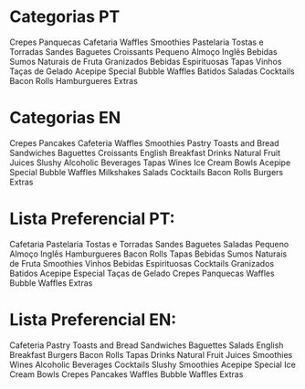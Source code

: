 # Categorias PT

Crepes
Panquecas
Cafetaria
Waffles
Smoothies
Pastelaria
Tostas e Torradas
Sandes
Baguetes
Croissants
Pequeno Almoço Inglês
Bebidas
Sumos Naturais de Fruta
Granizados
Bebidas Espirituosas
Tapas
Vinhos
Taças de Gelado
Acepipe Special
Bubble Waffles
Batidos
Saladas
Cocktails
Bacon Rolls
Hamburgueres
Extras

# Categorias EN

Crepes
Pancakes
Cafeteria
Waffles
Smoothies
Pastry
Toasts and Bread
Sandwiches
Baguettes
Croissants
English Breakfast
Drinks
Natural Fruit Juices
Slushy
Alcoholic Beverages
Tapas
Wines
Ice Cream Bowls
Acepipe Special
Bubble Waffles
Milkshakes
Salads
Cocktails
Bacon Rolls
Burgers
Extras

# Lista Preferencial PT:

Cafetaria
Pastelaria
Tostas e Torradas
Sandes
Baguetes
Saladas
Pequeno Almoço Inglês
Hamburgueres
Bacon Rolls
Tapas
Bebidas
Sumos Naturais de Fruta
Smoothies
Vinhos
Bebidas Espirituosas
Cocktails
Granizados
Batidos
Acepipe Especial
Taças de Gelado
Crepes
Panquecas
Waffles
Bubble Waffles
Extras

# Lista Preferencial EN:

Cafeteria
Pastry
Toasts and Bread
Sandwiches
Baguettes
Salads
English Breakfast
Burgers
Bacon Rolls
Tapas
Drinks
Natural Fruit Juices
Smoothies
Wines
Alcoholic Beverages
Cocktails
Slushy
Smoothies
Acepipe Special
Ice Cream Bowls
Crepes
Pancakes
Waffles
Bubble Waffles
Extras
